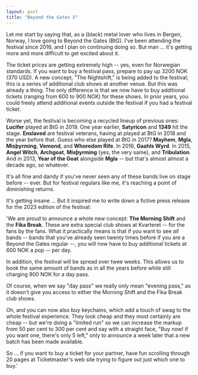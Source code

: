 ```yaml
---
layout: post
title: "Beyond the Gates X"
---
```

Let me start by saying that, as a (black) metal lover who lives in Bergen, Norway, I love going to Beyond the Gates (BtG). I've been attending the festival since 2016, and I plan on continuing doing so. But man ... it's getting more and more difficult to get excited about it. 

The ticket prices are getting extremely high -- yes, even for Norwegian standards. If you want to buy a festival pass, prepare to pay up 3200 NOK (370 USD). A new concept, "The Nightshift," is being added to the festival; this is a series of additional club shows at another venue. But this was already a thing. The only difference is that we now have to buy additional tickets (ranging from 600 to 900 NOK) for these shows. In prior years, you could freely attend additional events outside the festival if you had a festival ticket.

Worse yet, the festival is becoming a recycled lineup of previous ones: **Lucifer** played at BtG in 2019. One year earlier, **Satyricon** and **1349** hit the stage. **Enslaved** are festival veterans, having at played at BtG in 2018 and the year before that. Guess who else played at BtG in 2017? **Mayhem**, **Mgla**, **Misþyrming**, **Vemond**, and **Whoredom Rife**. In 2016, **Gaahls Wyrd**. In 2015, **Angel Witch**, **Archgoat**, **Misþyrming** (yes, the very same), and **Tribulation**. And in 2013, **Year of the Goat** alongside **Mgla** -- but that's almost almost a decade ago, so whatever.

It's all fine and dandy if you've never seen any of these bands live on stage before -- ever. But for festival regulars like me, it's reaching a point of diminishing returns. 


It's getting insane ... But it inspired me to write down a fictive press release for the 2023 edition of the festival:

'We are proud to announce a whole new concept: **The Morning Shift** and the **Fika Break**. These are extra special club shows at Kvarteret -- for the fans by the fans. What it practically means is that if you want to see *all* bands -- bands that you've already seen twenty times before if you are a Beyond the Gates regular --, you will now have to buy additional tickets at 600 NOK a pop -- per day. 

In addition, the festival will be spread over twee weeks. This allows us to book the same amount of bands as in all the years before while still charging 900 NOK for a day pass. 

Of course, when we say "day pass" we really only mean "evening pass," as it doesn't give you access to either the Morning Shift and the Fika Break club shows. 

Oh, and you can now also buy keychains, which add a touch of swag to the whole festival experience. They look cheap and they most certainly are cheap -- but we're doing a "limited run" so we can increase the markup from 50 per cent to 300 per cent and say with a straight face, "Buy now! if you want one, there's only 5 left," only to announce a week later that a new batch has been made available. 

So ... if you want to buy a ticket for your partner, have fun scrolling through 20 pages at Ticketmaster's web site trying to figure out just which one to buy.'
